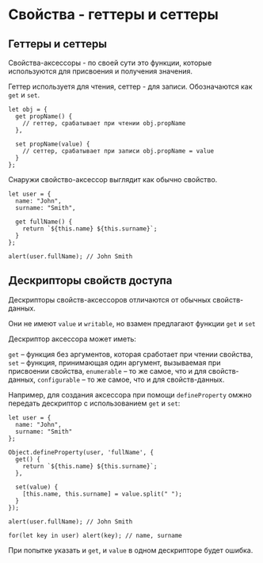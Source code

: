 # Свойства - геттеры и сеттеры

## Геттеры и сеттеры

Свойства-аксессоры - по своей сути это функции, которые используются для присвоения и получения значения.

Геттер используетя для чтения, сеттер - для записи. Обозначаются как `get` и `set`.

```
let obj = {
  get propName() {
    // геттер, срабатывает при чтении obj.propName
  },

  set propName(value) {
    // сеттер, срабатывает при записи obj.propName = value
  }
};
```

Снаружи свойство-аксессор выглядит как обычно свойство.

```
let user = {
  name: "John",
  surname: "Smith",

  get fullName() {
    return `${this.name} ${this.surname}`;
  }
};

alert(user.fullName); // John Smith
```

## Дескрипторы свойств доступа

Дескрипторы свойств-аксессоров отличаются от обычных свойств-данных.

Они не имеют `value` и `writable`, но взамен предлагают функции `get` и `set`

Дескриптор аксессора может иметь:

`get` – функция без аргументов, которая сработает при чтении свойства,
`set` – функция, принимающая один аргумент, вызываемая при присвоении свойства,
`enumerable` – то же самое, что и для свойств-данных,
`configurable` – то же самое, что и для свойств-данных.

Например, для создания аксессора при помощи `defineProperty` омжно передать дескриптор с использованием `get` и `set`:

```
let user = {
  name: "John",
  surname: "Smith"
};

Object.defineProperty(user, 'fullName', {
  get() {
    return `${this.name} ${this.surname}`;
  },

  set(value) {
    [this.name, this.surname] = value.split(" ");
  }
});

alert(user.fullName); // John Smith

for(let key in user) alert(key); // name, surname
```

При попытке указать и `get`, и `value` в одном дескрипторе будет ошибка.


